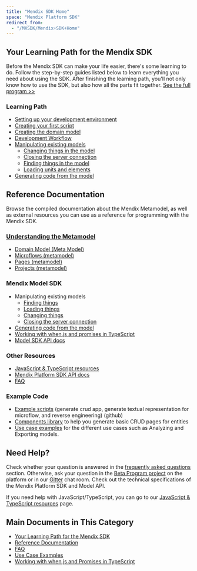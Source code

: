 ```yaml
---
title: "Mendix SDK Home"
space: "Mendix Platform SDK"
redirect_from:
  - "/MXSDK/Mendix+SDK+Home"
---
```

## Your Learning Path for the Mendix SDK

Before the Mendix SDK can make your life easier, there's some learning to do. Follow the step-by-step guides listed below to learn everything you need about using the SDK. After finishing the learning path, you'll not only know how to use the SDK, but also how all the parts fit together. [See the full program >>](/MXSDK/your-learning-path-for-the-mendix-sdk)

### Learning Path

*   [Setting up your development environment](/MXSDK/setting-up-your-development-environment)
*   [Creating your first script](/MXSDK/creating-your-first-script)
*   [Creating the domain model](/MXSDK/creating-the-domain-model)
*   [Development Workflow](/MXSDK/development-workflow)
*   [Manipulating existing models](/MXSDK/manipulating-existing-models)
    *   [Changing things in the model](/MXSDK/changing-things-in-the-model)
    *   [Closing the server connection](/MXSDK/closing-the-server-connection)
    *   [Finding things in the model](/MXSDK/finding-things-in-the-model)
    *   [Loading units and elements](/MXSDK/loading-units-and-elements)
*   [Generating code from the model](/MXSDK/generating-code-from-the-model)

## Reference Documentation

Browse the compiled documentation about the Mendix Metamodel, as well as external resources you can use as a reference for programming with the Mendix SDK.

### [Understanding the Metamodel](/MXSDK/understanding-the-metamodel)

*   [Domain Model (Meta Model)](/MXSDK/domain-model-metamodel)
*   [Microflows (metamodel)](/MXSDK/microflows-metamodel)
*   [Pages (metamodel)](/MXSDK/pages-metamodel)
*   [Projects (metamodel)](/MXSDK/projects-metamodel)

### Mendix Model SDK

*   Manipulating existing models
    *   [Finding things](/MXSDK/finding-things-in-the-model)
    *   [Loading things](/MXSDK/loading-units-and-elements)
    *   [Changing things](/MXSDK/changing-things-in-the-model)
    *   [Closing the server connection](/MXSDK/closing-the-server-connection)
*   [Generating code from the model](/MXSDK/generating-code-from-the-model)
*   [Working with when.js and promises in TypeScript](/MXSDK/working-with-when.js-and-promises-in-typescript)
*   [Model SDK API docs](https://apidocs.mendix.com/modelsdk/latest/index.html)

### Other Resources

*   [JavaScript & TypeScript resources](/MXSDK/javascript-typescript-resources)
*   [Mendix Platform SDK API docs](https://apidocs.mendix.com/platformsdk/latest/)
*   [FAQ](/MXSDK/faq)

### Example Code

*   [Example scripts](https://github.com/mendix/mendixplatformsdk-examples) (generate crud app, generate textual representation for microflow, and reverse engineering) (github)
*   [Components library](https://github.com/mendix/mendixmodelcomponents) to help you generate basic CRUD pages for entities
*   [Use case examples](/MXSDK/use-case-examples) for the different use cases such as Analyzing and Exporting models.

## Need Help?

Check whether your question is answered in the [frequently asked questions](/MXSDK/faq) section. Otherwise, ask your question in the [Beta Program project](https://sprintr.home.mendix.com/link/project/5d2b2ddb-5cdb-479f-b8de-0bf1e883356a) on the platform or in our [Gitter](https://gitter.im/mendix/mendixplatformsdk) chat room. Check out the technical specifications of the Mendix Platform SDK and Model API.

If you need help with JavaScript/TypeScript, you can go to our [JavaScript & TypeScript resources](/MXSDK/javascript-typescript-resources) page.

## Main Documents in This Category

* [Your Learning Path for the Mendix SDK](/MXSDK/your-learning-path-for-the-mendix-sdk)
* [Reference Documentation](/MXSDK/reference-documentation)
* [FAQ](/MXSDK/faq)
* [Use Case Examples](/MXSDK/use-case-examples)
* [Working with when.js and Promises in TypeScript](/MXSDK/working-with-when.js-and-promises-in-typescript)
